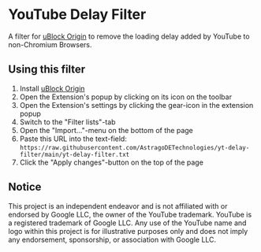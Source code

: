 # YouTube Delay Filter

A filter for [uBlock Origin](https://ublockorigin.com/) to remove the loading delay added by YouTube to non-Chromium Browsers.

## Using this filter

1. Install [uBlock Origin](https://ublockorigin.com/)
2. Open the Extension's popup by clicking on its icon on the toolbar
3. Open the Extension's settings by clicking the gear-icon in the extension popup
4. Switch to the "Filter lists"-tab
5. Open the "Import..."-menu on the bottom of the page
6. Paste this URL into the text-field: `https://raw.githubusercontent.com/AstragoDETechnologies/yt-delay-filter/main/yt-delay-filter.txt`
7. Click the "Apply changes"-button on the top of the page

## Notice

This project is an independent endeavor and is not affiliated with or endorsed by Google LLC, the owner of the YouTube trademark. YouTube is a registered trademark of Google LLC. Any use of the YouTube name and logo within this project is for illustrative purposes only and does not imply any endorsement, sponsorship, or association with Google LLC.
